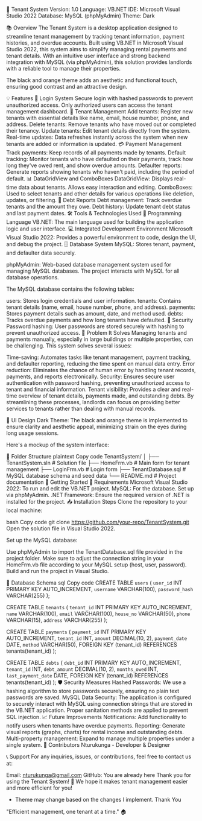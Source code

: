 🏢 Tenant System
Version: 1.0
Language: VB.NET
IDE: Microsoft Visual Studio 2022
Database: MySQL (phpMyAdmin)
Theme: Dark

📚 Overview
The Tenant System is a desktop application designed to streamline tenant management by tracking tenant information, payment histories, and overdue accounts. Built using VB.NET in Microsoft Visual Studio 2022, this system aims to simplify managing rental payments and tenant details. With an intuitive user interface and strong backend integration with MySQL (via phpMyAdmin), this solution provides landlords with a reliable tool to manage their properties.

The black and orange theme adds an aesthetic and functional touch, ensuring good contrast and an attractive design.

💡 Features
🔐 Login System
Secure login with hashed passwords to prevent unauthorized access.
Only authorized users can access the tenant management dashboard.
👤 Tenant Management
Add tenants: Register new tenants with essential details like name, email, house number, phone, and address.
Delete tenants: Remove tenants who have moved out or completed their tenancy.
Update tenants: Edit tenant details directly from the system.
Real-time updates: Data refreshes instantly across the system when new tenants are added or information is updated.
💳 Payment Management
Track payments: Keep records of all payments made by tenants.
Default tracking: Monitor tenants who have defaulted on their payments, track how long they've owed rent, and show overdue amounts.
Defaulter reports: Generate reports showing tenants who haven't paid, including the period of default.
📊 DataGridView and ComboBoxes
DataGridView: Displays real-time data about tenants. Allows easy interaction and editing.
ComboBoxes: Used to select tenants and other details for various operations like deletion, updates, or filtering.
📅 Debt Reports
Debt management: Track overdue tenants and the amount they owe.
Debt history: Update tenant debt status and last payment dates.
🛠️ Tools & Technologies Used
📌 Programming Language
VB.NET: The main language used for building the application logic and user interface.
💻 Integrated Development Environment
Microsoft Visual Studio 2022: Provides a powerful environment to code, design the UI, and debug the project.
🗄️ Database System
MySQL: Stores tenant, payment, and defaulter data securely.

phpMyAdmin: Web-based database management system used for managing MySQL databases. The project interacts with MySQL for all database operations.

The MySQL database contains the following tables:

users: Stores login credentials and user information.
tenants: Contains tenant details (name, email, house number, phone, and address).
payments: Stores payment details such as amount, date, and method used.
debts: Tracks overdue payments and how long tenants have defaulted.
🔑 Security
Password hashing: User passwords are stored securely with hashing to prevent unauthorized access.
🎯 Problem It Solves
Managing tenants and payments manually, especially in large buildings or multiple properties, can be challenging. This system solves several issues:

Time-saving: Automates tasks like tenant management, payment tracking, and defaulter reporting, reducing the time spent on manual data entry.
Error reduction: Eliminates the chance of human error by handling tenant records, payments, and reports electronically.
Security: Ensures secure user authentication with password hashing, preventing unauthorized access to tenant and financial information.
Tenant visibility: Provides a clear and real-time overview of tenant details, payments made, and outstanding debts.
By streamlining these processes, landlords can focus on providing better services to tenants rather than dealing with manual records.

🎨 UI Design
Dark Theme: The black and orange theme is implemented to ensure clarity and aesthetic appeal, minimizing strain on the eyes during long usage sessions.

Here's a mockup of the system interface:


📂 Folder Structure
plaintext
Copy code
TenantSystem/
│
├── TenantSystem.sln              # Solution file
├── HomeFrm.vb                    # Main form for tenant management
├── LoginFrm.vb                   # Login form
├── TenantDatabase.sql            # MySQL database schema and seed data
└── README.md                     # Project documentation
🚀 Getting Started
🔧 Requirements
Microsoft Visual Studio 2022: To run and edit the VB.NET project.
MySQL: For the database. Set up via phpMyAdmin.
.NET Framework: Ensure the required version of .NET is installed for the project.
📥 Installation Steps
Clone the repository to your local machine:

bash
Copy code
git clone https://github.com/your-repo/TenantSystem.git
Open the solution file in Visual Studio 2022.

Set up the MySQL database:

Use phpMyAdmin to import the TenantDatabase.sql file provided in the project folder.
Make sure to adjust the connection string in your HomeFrm.vb file according to your MySQL setup (host, user, password).
Build and run the project in Visual Studio.

📝 Database Schema
sql
Copy code
CREATE TABLE `users` (
    `user_id` INT PRIMARY KEY AUTO_INCREMENT,
    `username` VARCHAR(100),
    `password_hash` VARCHAR(255)
);

CREATE TABLE `tenants` (
    `tenant_id` INT PRIMARY KEY AUTO_INCREMENT,
    `name` VARCHAR(100),
    `email` VARCHAR(100),
    `house_no` VARCHAR(50),
    `phone` VARCHAR(15),
    `address` VARCHAR(255)
);

CREATE TABLE `payments` (
    `payment_id` INT PRIMARY KEY AUTO_INCREMENT,
    `tenant_id` INT,
    `amount` DECIMAL(10, 2),
    `payment_date` DATE,
    `method` VARCHAR(50),
    FOREIGN KEY (tenant_id) REFERENCES tenants(tenant_id)
);

CREATE TABLE `debts` (
    `debt_id` INT PRIMARY KEY AUTO_INCREMENT,
    `tenant_id` INT,
    `debt_amount` DECIMAL(10, 2),
    `months_owed` INT,
    `last_payment_date` DATE,
    FOREIGN KEY (tenant_id) REFERENCES tenants(tenant_id)
);
🛡️ Security Measures
Hashed Passwords: We use a hashing algorithm to store passwords securely, ensuring no plain text passwords are saved.
MySQL Data Security: The application is configured to securely interact with MySQL using connection strings that are stored in the VB.NET application. Proper sanitation methods are applied to prevent SQL injection.
📈 Future Improvements
Notifications: Add functionality to notify users when tenants have overdue payments.
Reporting: Generate visual reports (graphs, charts) for rental income and outstanding debts.
Multi-property management: Expand to manage multiple properties under a single system.
👥 Contributors
Nturukunga - Developer & Designer

📞 Support
For any inquiries, issues, or contributions, feel free to contact us at:

Email: nturukunga@gmail.com 
GitHub: You are already here
Thank you for using the Tenant System! 🎉
We hope it makes tenant management easier and more efficient for you!

* Theme may change based on the changes I implement. Thank You

"Efficient management, one tenant at a time." 🏠
